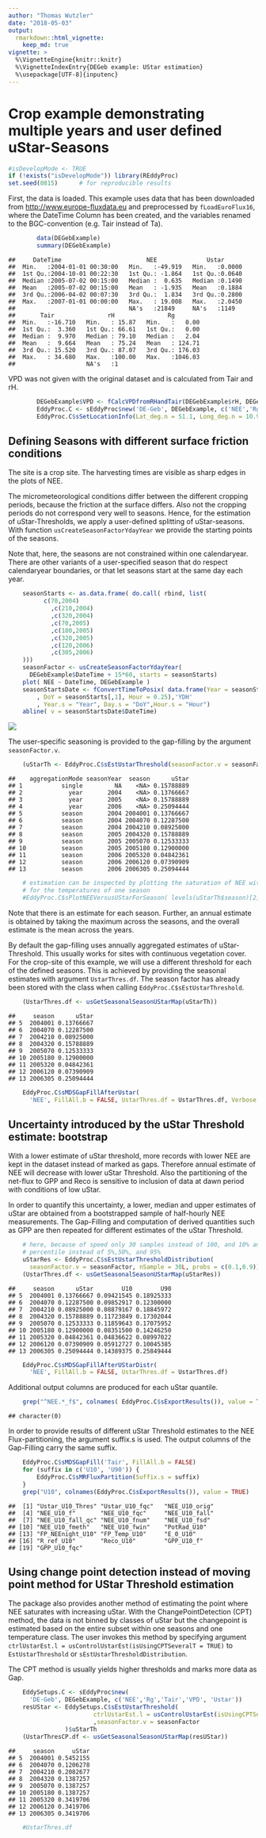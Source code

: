 ```yaml
---
author: "Thomas Wutzler"
date: "2018-05-03"
output: 
  rmarkdown::html_vignette:
    keep_md: true
vignette: >
  %\VignetteEngine{knitr::knitr}
  %\VignetteIndexEntry{DEGeb example: UStar estimation}
  %\usepackage[UTF-8]{inputenc}
---
```




Crop example demonstrating multiple years and user defined uStar-Seasons
========================================================================


```r
#isDevelopMode <- TRUE
if (!exists("isDevelopMode")) library(REddyProc)
set.seed(0815)      # for reproducible results
```

First, the data is loaded. This example uses data that has been downloaded 
from http://www.europe-fluxdata.eu
and preprocessed by `fLoadEuroFlux16`, where the DateTime Column has been created, 
and the variables renamed to the BGC-convention (e.g. Tair instead of Ta).


```r
		data(DEGebExample)
		summary(DEGebExample)
```

```
##     DateTime                        NEE              Ustar       
##  Min.   :2004-01-01 00:30:00   Min.   :-49.919   Min.   :0.0000  
##  1st Qu.:2004-10-01 00:22:30   1st Qu.: -1.864   1st Qu.:0.0640  
##  Median :2005-07-02 00:15:00   Median :  0.635   Median :0.1490  
##  Mean   :2005-07-02 00:15:00   Mean   : -1.935   Mean   :0.1884  
##  3rd Qu.:2006-04-02 00:07:30   3rd Qu.:  1.834   3rd Qu.:0.2800  
##  Max.   :2007-01-01 00:00:00   Max.   : 19.008   Max.   :2.0450  
##                                NA's   :21849     NA's   :1149    
##       Tair               rH               Rg         
##  Min.   :-16.710   Min.   : 15.87   Min.   :   0.00  
##  1st Qu.:  3.360   1st Qu.: 66.61   1st Qu.:   0.00  
##  Median :  9.970   Median : 79.10   Median :   2.04  
##  Mean   :  9.664   Mean   : 75.24   Mean   : 124.71  
##  3rd Qu.: 15.520   3rd Qu.: 87.07   3rd Qu.: 176.03  
##  Max.   : 34.680   Max.   :100.00   Max.   :1046.03  
##                    NA's   :1
```


VPD was not given with the original dataset and is calculated from Tair and rH.

```r
		DEGebExample$VPD <- fCalcVPDfromRHandTair(DEGebExample$rH, DEGebExample$Tair)
		EddyProc.C <- sEddyProc$new('DE-Geb', DEGebExample, c('NEE','Rg','Tair','VPD', 'Ustar'))
		EddyProc.C$sSetLocationInfo(Lat_deg.n = 51.1, Long_deg.n = 10.9, TimeZone_h.n = 1)  #Location of Gebesee
```

Defining Seasons with different surface friction conditions 
-----------------------------------------------------------

The site is a crop site. The harvesting times are visible as sharp edges in the plots of NEE.

The micrometeorological conditions differ between the different cropping periods,
because the friction at the surface differs.
Also not the cropping periods do not correspond very well to seasons.
Hence, for the estimation of uStar-Thresholds, we apply a user-defined splitting 
of uStar-seasons. With function `usCreateSeasonFactorYdayYear` we provide the starting
points of the seasons.  

Note that, here, the seasons are not constrained within one calendaryear. 
There are other variants of a user-specified season that do respect calendaryear boundaries, 
or that let seasons start at the same day each year. 


```r
	seasonStarts <- as.data.frame( do.call( rbind, list(
		  c(70,2004)
            ,c(210,2004)
            ,c(320,2004)
            ,c(70,2005)
            ,c(180,2005)
            ,c(320,2005)
            ,c(120,2006)
            ,c(305,2006) 		
	)))
	seasonFactor <- usCreateSeasonFactorYdayYear(
	  DEGebExample$DateTime + 15*60, starts = seasonStarts)
	plot( NEE ~ DateTime, DEGebExample )
	seasonStartsDate <- fConvertTimeToPosix( data.frame(Year = seasonStarts[,2]
		, DoY = seasonStarts[,1], Hour = 0.25),'YDH'
		, Year.s = "Year", Day.s = "DoY",Hour.s = "Hour")
	abline( v = seasonStartsDate$DateTime)
```

<img src="DEGebExample_files/figure-html/DEGeb_estUStar1a-1.png" style = "display:block; margin: auto" />

The user-specific seasoning is provided to the gap-filling by the argument `seasonFactor.v`. 

```r
	(uStarTh <- EddyProc.C$sEstUstarThreshold(seasonFactor.v = seasonFactor)$uStarTh)
```

```
##    aggregationMode seasonYear  season      uStar
## 1           single         NA    <NA> 0.15788889
## 2             year       2004    <NA> 0.13766667
## 3             year       2005    <NA> 0.15788889
## 4             year       2006    <NA> 0.25094444
## 5           season       2004 2004001 0.13766667
## 6           season       2004 2004070 0.12287500
## 7           season       2004 2004210 0.08925000
## 8           season       2005 2004320 0.15788889
## 9           season       2005 2005070 0.12533333
## 10          season       2005 2005180 0.12900000
## 11          season       2006 2005320 0.04842361
## 12          season       2006 2006120 0.07390909
## 13          season       2006 2006305 0.25094444
```

```r
	# estimation can be inspected by plotting the saturation of NEE with UStar 
	# for the temperatures of one season
	#EddyProc.C$sPlotNEEVersusUStarForSeason( levels(uStarTh$season)[2] )
```

Note that there is an estimate for each season. Further, an annual estimate is obtained
by taking the maximum across the seasons, and the overall estimate is the mean across the years.

By default the gap-filling uses annually aggregated estimates of uStar-Threshold.
This usually works for sites with continuous vegetation cover.
For the crop-site of this example, we will use a different threshold for each of the defined seasons.
This is achieved by providing the seasonal estimates with argument `UstarThres.df`.
The season factor has already been stored with the class when calling `EddyProc.C$sEstUstarThreshold`. 


```r
	(UstarThres.df <- usGetSeasonalSeasonUStarMap(uStarTh))
```

```
##     season      uStar
## 5  2004001 0.13766667
## 6  2004070 0.12287500
## 7  2004210 0.08925000
## 8  2004320 0.15788889
## 9  2005070 0.12533333
## 10 2005180 0.12900000
## 11 2005320 0.04842361
## 12 2006120 0.07390909
## 13 2006305 0.25094444
```

```r
	EddyProc.C$sMDSGapFillAfterUstar(
	  'NEE', FillAll.b = FALSE, UstarThres.df = UstarThres.df, Verbose.b = FALSE)
```


Uncertainty introduced by the uStar Threshold estimate: bootstrap  
-----------------------------------------------------------------

With a lower estimate of uStar threshold, more records with lower NEE are kept in 
the dataset instead of marked as gaps. Therefore annual estimate of NEE will decrease
with lower uStar Threshold. Also the partitioning of the net-flux to GPP and Reco is 
sensitive to inclusion of data at dawn period with conditions of low uStar.

In order to quantify this uncertainty, a lower, median and upper estimates of uStar 
are obtained from a bootstrapped sample of half-hourly NEE measurements.
The Gap-Filling and computation of derived quantities such as GPP are then repeated for
different estimates of the uStar Threshold.



```r
	# here, because of speed only 30 samples instead of 100, and 10% and 90% 
	# percentile instead of 5%,50%, and 95%
	uStarRes <- EddyProc.C$sEstUstarThresholdDistribution( 
	  seasonFactor.v = seasonFactor, nSample = 30L, probs = c(0.1,0.9))
	(UstarThres.df <- usGetSeasonalSeasonUStarMap(uStarRes))
```

```
##     season      uStar        U10        U90
## 5  2004001 0.13766667 0.09421545 0.18925333
## 6  2004070 0.12287500 0.09852917 0.12300000
## 7  2004210 0.08925000 0.08879167 0.18845972
## 8  2004320 0.15788889 0.11723849 0.17302044
## 9  2005070 0.12533333 0.11859643 0.17075952
## 10 2005180 0.12900000 0.08351500 0.14246250
## 11 2005320 0.04842361 0.04836622 0.08997022
## 12 2006120 0.07390909 0.05912727 0.10045385
## 13 2006305 0.25094444 0.14389375 0.25849444
```

```r
	EddyProc.C$sMDSGapFillAfterUStarDistr(
	  'NEE', FillAll.b = FALSE, UstarThres.df = UstarThres.df)
```

Additional output columns are produced for each uStar quantile. 


```r
	grep("^NEE.*_f$", colnames( EddyProc.C$sExportResults()), value = TRUE )
```

```
## character(0)
```
		
In order to provide results of different uStar Threshold estimates to the NEE 
Flux-partitioning, the 
argument suffix.s is used. The output columns of the Gap-Filling carry the same suffix.


```r
	EddyProc.C$sMDSGapFill('Tair', FillAll.b = FALSE)
	for (suffix in c('U10', 'U90')) {
		EddyProc.C$sMRFluxPartition(Suffix.s = suffix)
	}
	grep("U10", colnames(EddyProc.C$sExportResults()), value = TRUE) 	
```

```
##  [1] "Ustar_U10_Thres" "Ustar_U10_fqc"   "NEE_U10_orig"   
##  [4] "NEE_U10_f"       "NEE_U10_fqc"     "NEE_U10_fall"   
##  [7] "NEE_U10_fall_qc" "NEE_U10_fnum"    "NEE_U10_fsd"    
## [10] "NEE_U10_fmeth"   "NEE_U10_fwin"    "PotRad_U10"     
## [13] "FP_NEEnight_U10" "FP_Temp_U10"     "E_0_U10"        
## [16] "R_ref_U10"       "Reco_U10"        "GPP_U10_f"      
## [19] "GPP_U10_fqc"
```

Using change point detection instead of moving point method for UStar Threshold estimation
------------------------------------------------------------------------------------------

The package also provides another method of estimating the point where NEE saturates with increasing uStar.
With the ChangePointDetection (CPT) method, the data is not binned by classes of uStar but the changepoint
is estimated based on the entire subset within one seasons and one temperature class.
The user invokes this method by specifying argument `ctrlUstarEst.l = usControlUstarEst(isUsingCPTSeveralT = TRUE)`
to `EstUstarThreshold` or `sEstUstarThresholdDistribution`.

The CPT method is usually yields higher thresholds and marks more data as Gap. 
  

```r
	EddySetups.C <- sEddyProc$new(
	  'DE-Geb', DEGebExample, c('NEE','Rg','Tair','VPD', 'Ustar'))
	resUStar <- EddySetups.C$sEstUstarThreshold(
						ctrlUstarEst.l = usControlUstarEst(isUsingCPTSeveralT = TRUE)
						,seasonFactor.v = seasonFactor
				)$uStarTh
	(UstarThresCP.df <- usGetSeasonalSeasonUStarMap(resUStar))
```

```
##     season     uStar
## 5  2004001 0.5452155
## 6  2004070 0.1206278
## 7  2004210 0.2082677
## 8  2004320 0.1387257
## 9  2005070 0.1387257
## 10 2005180 0.1387257
## 11 2005320 0.3419706
## 12 2006120 0.3419706
## 13 2006305 0.3419706
```

```r
	#UstarThres.df
```


		





